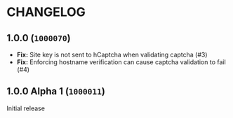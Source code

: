 CHANGELOG
==========================

## 1.0.0 (`1000070`)

- **Fix:** Site key is not sent to hCaptcha when validating captcha (#3)
- **Fix:** Enforcing hostname verification can cause captcha validation to fail (#4)

## 1.0.0 Alpha 1 (`1000011`)

Initial release
